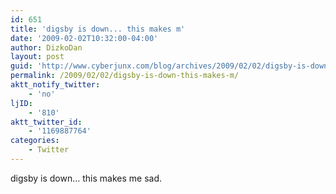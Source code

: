 ```yaml
---
id: 651
title: 'digsby is down... this makes m'
date: '2009-02-02T10:32:00-04:00'
author: DizkoDan
layout: post
guid: 'http://www.cyberjunx.com/blog/archives/2009/02/02/digsby-is-down-this-makes-m/'
permalink: /2009/02/02/digsby-is-down-this-makes-m/
aktt_notify_twitter:
    - 'no'
ljID:
    - '810'
aktt_twitter_id:
    - '1169887764'
categories:
    - Twitter
---
```


digsby is down… this makes me sad.